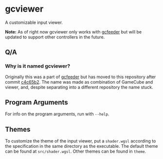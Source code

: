 # gcviewer

A customizable input viewer.

**Note:** As of right now gcviewer only works with
[gcfeeder](https://github.com/Sirius902/gcfeeder)
but will be updated to support other controllers in the future.

## Q/A

### Why is it named gcviewer?

Originally this was a part of
[gcfeeder](https://github.com/Sirius902/gcfeeder)
but has moved to this repository after commit
[c4c65b2](https://github.com/Sirius902/gcviewer/commit/c4c65b291bec4ac31879d24497caa13c22acbe81).
The name was made as combination of GameCube and viewer, and, despite
separating into a different repository the name stuck.

## Program Arguments

For info on the program arguments, run with `--help`.

## Themes

To customize the theme of the input viewer, put a `shader.wgsl` according to
the specification in the same directory as the executable. The default theme
can be found at `src/shader.wgsl`. Other themes can be found in `theme`.
